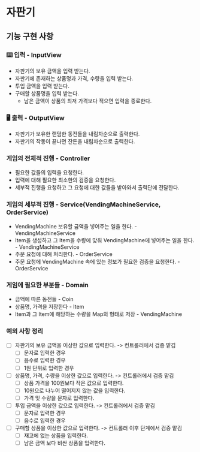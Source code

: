 # 자판기

## 기능 구현 사항

### ⌨️ 입력 - InputView

- 자판기의 보유 금액을 입력 받는다.
- 자판기에 존재하는 상품명과 가격, 수량을 입력 받는다.
- 투입 금액을 입력 받는다.
- 구매할 상품명을 입력 받는다.
    - 남은 금액이 상품의 최저 가격보다 적으면 입력을 종료한다.


### 🖥 출력 - OutputView

- 자판기가 보유한 랜덤한 동전들을 내림차순으로 출력한다.
- 자판기의 작동이 끝나면 잔돈을 내림차순으로 출력한다.


### 게임의 전체적 진행 - Controller

- 필요한 값들의 입력을 요청한다.
- 입력에 대해 필요한 최소한의 검증을 요청한다.
- 세부적 진행을 요청하고 그 요청에 대한 값들을 받아와서 출력단에 전달한다.


### 게임의 세부적 진행 - Service(VendingMachineService, OrderService)

- VendingMachine 보유할 금액을 넣어주는 일을 한다. - VendingMachineService
- Item을 생성하고 그 Item을 수량에 맞춰 VendingMachine에 넣어주는 일을 한다. - VendingMachineService
- 주문 요청에 대해 처리한다. - OrderService
- 주문 요청에 VendingMachine 속에 있는 정보가 필요한 검증을 요청한다. - OrderService


### 게임에 필요한 부분들 - Domain

- 금액에 따른 동전들 - Coin
- 상품명, 가격을 저장한다 - Item
- Item과 그 Item에 해당하는 수량을 Map의 형태로 저장 - VendingMachine


### 예외 사항 정리

- [ ] 자판기의 보유 금액을 이상한 값으로 입력한다. -> 컨트롤러에서 검증 맡김
  - [ ] 문자로 입력한 경우
  - [ ] 음수로 입력한 경우
  - [ ] 1원 단위로 입력한 경우
- [ ] 상품명, 가격, 수량을 이상한 값으로 입력한다. -> 컨트롤러에서 검증 맡김
  - [ ] 상품 가격을 100원보다 작은 값으로 입력한다.
  - [ ] 10원으로 나누어 떨어지지 않는 값을 입력한다.
  - [ ] 가격 및 수량을 문자로 입력한다.
- [ ] 투입 금액을 이상한 값으로 입력한다. -> 컨트롤러에서 검증 맡김
  - [ ] 문자로 입력한 경우
  - [ ] 음수로 입력한 경우
- [ ] 구매할 상품을 이상한 값으로 입력한다. -> 컨트롤러 이후 단계에서 검증 맡김
    - [ ] 재고에 없는 상품을 입력한다.
    - [ ] 남은 금액 보다 비싼 상품을 입력한다.
